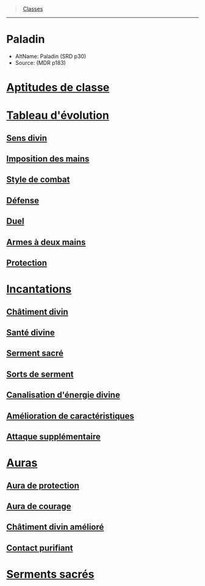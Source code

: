 ﻿---
!Items
Id: paladin_hd.md#paladin
RootId: paladin_hd.md
ParentLink: classes_hd.md
Name: Paladin
ParentName: Classes
NameLevel: 1
AltName: Paladin (SRD p30)
Source: (MDR p183)
---
>  [Classes](hd_classes.md)

---


# Paladin

- AltName: Paladin (SRD p30)
- Source: (MDR p183)



# [Aptitudes de classe](hd_paladin_aptitudes_de_classe.md)



# [Tableau d'évolution](hd_paladin_tableau_devolution.md)



## [Sens divin](hd_paladin_sens_divin.md)



## [Imposition des mains](hd_paladin_imposition_des_mains.md)



## [Style de combat](hd_paladin_style_de_combat.md)



## [Défense](hd_paladin_defense.md)



## [Duel](hd_paladin_duel.md)



## [Armes à deux mains](hd_paladin_armes_a_deux_mains.md)



## [Protection](hd_paladin_protection.md)



# [Incantations](hd_paladin_incantations.md)



## [Châtiment divin](hd_paladin_chatiment_divin.md)



## [Santé divine](hd_paladin_sante_divine.md)



## [Serment sacré](hd_paladin_serment_sacre.md)



## [Sorts de serment](hd_paladin_sorts_de_serment.md)



## [Canalisation d'énergie divine](hd_paladin_canalisation_denergie_divine.md)



## [Amélioration de caractéristiques](hd_paladin_amelioration_de_caracteristiques.md)



## [Attaque supplémentaire](hd_paladin_attaque_supplementaire.md)



# [Auras](hd_paladin_auras.md)



## [Aura de protection](hd_paladin_aura_de_protection.md)



## [Aura de courage](hd_paladin_aura_de_courage.md)



## [Châtiment divin amélioré](hd_paladin_chatiment_divin_ameliore.md)



## [Contact purifiant](hd_paladin_contact_purifiant.md)



# [Serments sacrés](hd_paladin_serments_sacres.md)

